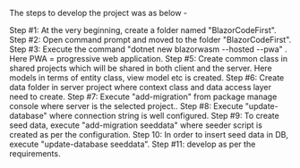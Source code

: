 The steps to develop the project was as below -

Step #1: At the very beginning, create a folder named "BlazorCodeFirst".
Step #2: Open command prompt and moved to the folder "BlazorCodeFirst".
Step #3: Execute the command "dotnet new blazorwasm --hosted --pwa" . Here PWA = progressive web application.
Step #5: Create common class in shared projects which will be shared in both client and the server. Here models in terms of entity class, view model etc is created.
Step #6: Create data folder in server project where context class and data access layer need to create.
Step #7: Execute "add-migration" from package manage console where server is the selected project..
Step #8: Execute "update-database" where connection string is well configured.
Step #9: To create seed data, execute "add-migration seeddata" where seeder script is created as per the configuration.
Step 10: In order to insert seed data in DB, execute "update-database seeddata".
Step #11: develop as per the requirements.
